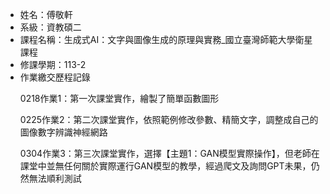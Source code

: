 - 姓名：傅敬軒
- 系級：資教碩二
- 課程名稱：生成式AI：文字與圖像生成的原理與實務_國立臺灣師範大學衛星課程
- 修課學期：113-2
- 作業繳交歷程記錄<p/>
  0218作業1：第一次課堂實作，繪製了簡單函數圖形<p/>
  0225作業2：第二次課堂實作，依照範例修改參數、精簡文字，調整成自己的圖像數字辨識神經網路<p/>
  0304作業3：第三次課堂實作，選擇【主題1：GAN模型實際操作】，但老師在課堂中並無任何關於實際運行GAN模型的教學，經過爬文及詢問GPT未果，仍然無法順利測試
